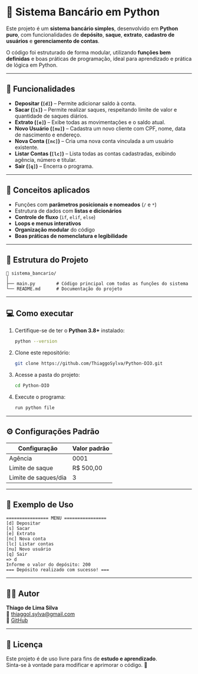 # 🏦 Sistema Bancário em Python

Este projeto é um **sistema bancário simples**, desenvolvido em **Python puro**, com funcionalidades de **depósito**, **saque**, **extrato**, **cadastro de usuários** e **gerenciamento de contas**.

O código foi estruturado de forma modular, utilizando **funções bem definidas** e boas práticas de programação, ideal para aprendizado e prática de lógica em Python.

---

## 🚀 Funcionalidades

- **Depositar (`[d]`)** – Permite adicionar saldo à conta.  
- **Sacar (`[s]`)** – Permite realizar saques, respeitando limite de valor e quantidade de saques diários.  
- **Extrato (`[e]`)** – Exibe todas as movimentações e o saldo atual.  
- **Novo Usuário (`[nu]`)** – Cadastra um novo cliente com CPF, nome, data de nascimento e endereço.  
- **Nova Conta (`[nc]`)** – Cria uma nova conta vinculada a um usuário existente.  
- **Listar Contas (`[lc]`)** – Lista todas as contas cadastradas, exibindo agência, número e titular.  
- **Sair (`[q]`)** – Encerra o programa.

---

## 🧠 Conceitos aplicados

- Funções com **parâmetros posicionais e nomeados** (`/` e `*`)  
- Estrutura de dados com **listas e dicionários**  
- **Controle de fluxo** (`if`, `elif`, `else`)  
- **Loops e menus interativos**  
- **Organização modular** do código  
- **Boas práticas de nomenclatura e legibilidade**

---

## 🧩 Estrutura do Projeto

```
📁 sistema_bancario/
│
├── main.py        # Código principal com todas as funções do sistema
└── README.md      # Documentação do projeto
```

---

## 💻 Como executar

1. Certifique-se de ter o **Python 3.8+** instalado:
   ```bash
   python --version
   ```

2. Clone este repositório:
   ```bash
   git clone https://github.com/ThiaggoSylva/Python-DIO.git
   ```

3. Acesse a pasta do projeto:
   ```bash
   cd Python-DIO
   ```

4. Execute o programa:
   ```bash
   run python file
   ```

---

## ⚙️ Configurações Padrão

| Configuração         | Valor padrão |
|----------------------|---------------|
| Agência              | 0001          |
| Limite de saque      | R$ 500,00     |
| Limite de saques/dia | 3             |

---

## 🧾 Exemplo de Uso

```
================ MENU ================
[d] Depositar
[s] Sacar
[e] Extrato
[nc] Nova conta
[lc] Listar contas
[nu] Novo usuário
[q] Sair
=> d
Informe o valor do depósito: 200
=== Depósito realizado com sucesso! ===
```

---

## 🧑‍💻 Autor

**Thiago de Lima Silva**  
📧 [thiaggol.sylva@gmail.com](mailto:thiaggol.sylva@gmail.com)  
🔗 [GitHub](https://github.com/ThiaggoSylva)

---

## 📜 Licença

Este projeto é de uso livre para fins de **estudo e aprendizado**.  
Sinta-se à vontade para modificar e aprimorar o código. 🚀

